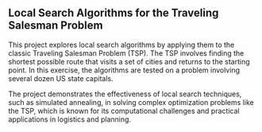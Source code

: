 ## Local Search Algorithms for the Traveling Salesman Problem

This project explores local search algorithms by applying them to the classic Traveling Salesman Problem (TSP). The TSP involves finding the shortest possible route that visits a set of cities and returns to the starting point. In this exercise, the algorithms are tested on a problem involving several dozen US state capitals. 

The project demonstrates the effectiveness of local search techniques, such as simulated annealing, in solving complex optimization problems like the TSP, which is known for its computational challenges and practical applications in logistics and planning.

